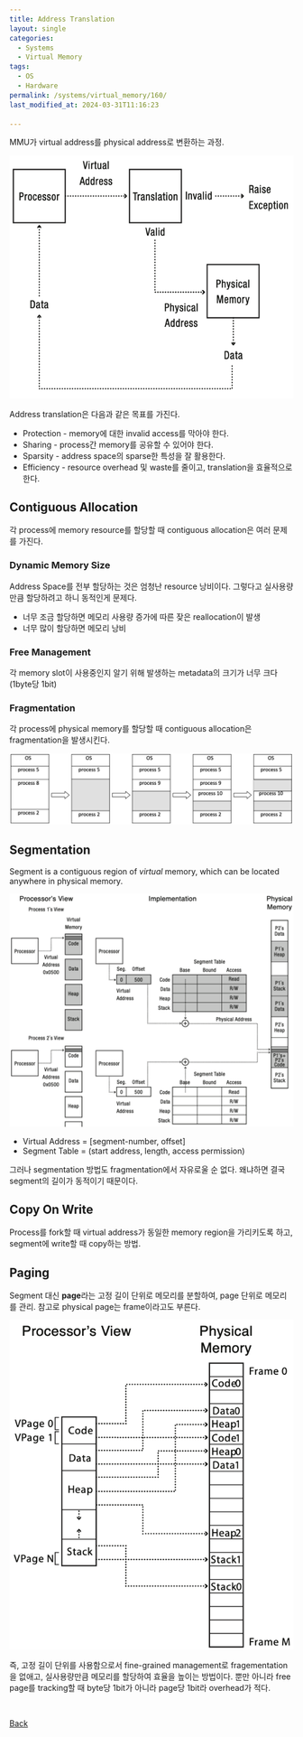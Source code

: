 ```yaml
---
title: Address Translation
layout: single
categories:
  - Systems
  - Virtual Memory
tags:
  - OS
  - Hardware
permalink: /systems/virtual_memory/160/
last_modified_at: 2024-03-31T11:16:23

---
```


MMU가 virtual address를 physical address로 변환하는 과정.

![Address Translation](/assets/images/systems/virtual_memory/translation.png)

Address translation은 다음과 같은 목표를 가진다.

* Protection - memory에 대한 invalid access를 막아야 한다.
* Sharing - process간 memory를 공유할 수 있어야 한다.
* Sparsity - address space의 sparse한 특성을 잘 활용한다.
* Efficiency - resource overhead 및 waste를 줄이고, translation을 효율적으로 한다.

## Contiguous Allocation

각 process에 memory resource를 할당할 때 contiguous allocation은 여러 문제를 가진다.

### Dynamic Memory Size

Address Space를 전부 할당하는 것은 엄청난 resource 낭비이다.
그렇다고 실사용량만큼 할당하려고 하니 동적인게 문제다.

* 너무 조금 할당하면 메모리 사용량 증가에 따른 잦은 reallocation이 발생
* 너무 많이 할당하면 메모리 낭비

### Free Management

각 memory slot이 사용중인지 알기 위해 발생하는 metadata의 크기가 너무 크다 (1byte당 1bit)

### Fragmentation

각 process에 physical memory를 할당할 때 contiguous allocation은 fragmentation을 발생시킨다.

![Fragmentation](/assets/images/systems/virtual_memory/fragmentation.png)

## Segmentation

Segment is a contiguous region of *virtual* memory,
which can be located anywhere in physical memory.

![Segmentation](/assets/images/systems/virtual_memory/segmentation.png)

* Virtual Address = \[segment-number, offset\]
* Segment Table = (start address, length, access permission)

그러나 segmentation 방법도 fragmentation에서 자유로울 순 없다.
왜냐하면 결국 segment의 길이가 동적이기 때문이다.

## Copy On Write

Process를 fork할 때 virtual address가 동일한 memory region을 가리키도록 하고,
segment에 write할 때 copy하는 방법.

## Paging

Segment 대신 **page**라는 고정 길이 단위로 메모리를 분할하여, page 단위로 메모리를 관리.
참고로 physical page는 frame이라고도 부른다.

![Paging](/assets/images/systems/virtual_memory/paging.png)

즉, 고정 길이 단위를 사용함으로서 fine-grained management로 fragementation을 없애고,
실사용량만큼 메모리를 할당하여 효율을 높이는 방법이다.
뿐만 아니라 free page를 tracking할 때 byte당 1bit가 아니라 page당 1bit라 overhead가 적다.

<br>

[Back](/systems/virtual_memory/)